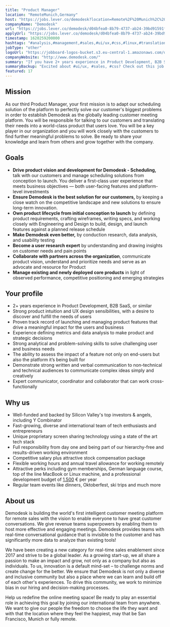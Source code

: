 ```yaml
---
title: "Product Manager"
location: "RemoteMunich,Germany"
host: "https://jobs.lever.co/demodesk?location=Remote%2F%20Munich%2C%20Germany"
companyName: "Demodesk"
url: "https://jobs.lever.co/demodesk/d04bfea0-8b79-4737-ab24-39bd91591fe4"
applyUrl: "https://jobs.lever.co/demodesk/d04bfea0-8b79-4737-ab24-39bd91591fe4/apply"
timestamp: 1620259200000
hashtags: "#analysis,#management,#sales,#ui/ux,#css,#linux,#translation,#German"
jobType: "other"
logoUrl: "https://jobboard-logos-bucket.s3.eu-central-1.amazonaws.com/demodesk"
companyWebsite: "http://www.demodesk.com/"
summary: "If you have 2+ years experience in Product Development, B2B SaaS, or similar, Demodesk is looking for someone with your skillset."
summaryBackup: "Excited about #ui/ux, #sales, #css? Check out this job post!"
featured: 17
---
```


## Mission

As our third Product Manager, your first mission is to adapt our scheduling solution of the platform to perfectly solve our customer's biggest problems in order to establish Demodesk as the globally leading customer meeting platform. You will be responsible for talking to our customers and translating their needs into a world-class product that users love. You will be a key player in our organization and you will work closely with the customers to find further meaningful problems to solve. Be ready to share your knowledge and learn from others and grow together with the company.

## Goals

*   **Drive product vision and development for Demodesk - Scheduling,** talk with our customers and manage scheduling solutions from conception to launch. You deliver a first-class user experience that meets business objectives — both user-facing features and platform-level investments
*   **Ensure Demodesk is the best solution for our customers,** by keeping a close watch on the competitive landscape and new solutions to ensure long-term innovation.
*   **Own product lifecycle from initial conception to launch** by defining product requirements, crafting wireframes, writing specs, and working closely with Engineering and Design to build, design, and launch features against a planned release schedule
*   **Make Demodesk even better,** by conduction research, data analysis, and usability testing
*   **Become a user research expert** by understanding and drawing insights on customer needs and pain points
*   **Collaborate with partners across the organization**, communicate product vision, understand and prioritize needs and serve as an advocate and resource for Product
*   **Manage existing and newly deployed core products** in light of observed performance, competitive positioning and emerging strategies

## Your profile

*   2+ years experience in Product Development, B2B SaaS, or similar
*   Strong product intuition and UX design sensibilities, with a desire to discover and fulfill the needs of users
*   Proven track record of launching and managing product features that drive a meaningful impact for the users and business
*   Experience defining metrics and data analysis to make product and strategic decisions
*   Strong analytical and problem-solving skills to solve challenging user and business needs
*   The ability to assess the impact of a feature not only on end-users but also the platform it’s being built for
*   Demonstrate strong written and verbal communication to non-technical and technical audiences to communicate complex ideas simply and creatively
*   Expert communicator, coordinator and collaborator that can work cross-functionally 

## Why us

*   Well-funded and backed by Silicon Valley's top investors & angels, including Y Combinator
*   Fast-growing, diverse and international team of tech enthusiasts and entrepreneurs
*   Unique proprietary screen sharing technology using a state of the art tech stack
*   Full responsibility from day one and being part of our hierarchy-free and results-driven working environment
*   Competitive salary plus attractive stock compensation package
*   Flexible working hours and annual travel allowance for working remotely
*   Attractive perks including gym memberships, German language course, top of the line MacBook or Linux machine, and a professional development budget of [1.500](http://1.500) € per year
*   Regular team events like dinners, Oktoberfest, ski trips and much more

## About us

Demodesk is building the world's first intelligent customer meeting platform for remote sales with the vision to enable everyone to have great customer conversations. We give revenue teams superpowers by enabling them to host more effective and engaging meetings. Demodesk provides teams with real-time conversational guidance that is invisible to the customer and has significantly more data to analyze than existing tools! 

We have been creating a new category for real-time sales enablement since 2017 and strive to be a global leader. As a growing start-up, we all share a passion to make an impact and grow, not only as a company but also as individuals. To us, innovation is a default mind-set – to challenge norms and create change for the better. We ensure that Demodesk is not only a diverse and inclusive community but also a place where we can learn and build off of each other's experiences. To drive this community, we work to minimize bias in our hiring and decision-making processes.

Help us redefine the online meeting space! Be ready to play an essential role in achieving this goal by joining our international team from anywhere. We want to give our people the freedom to choose the life they want and with that the location where they feel the happiest, may that be San Francisco, Munich or fully remote.

